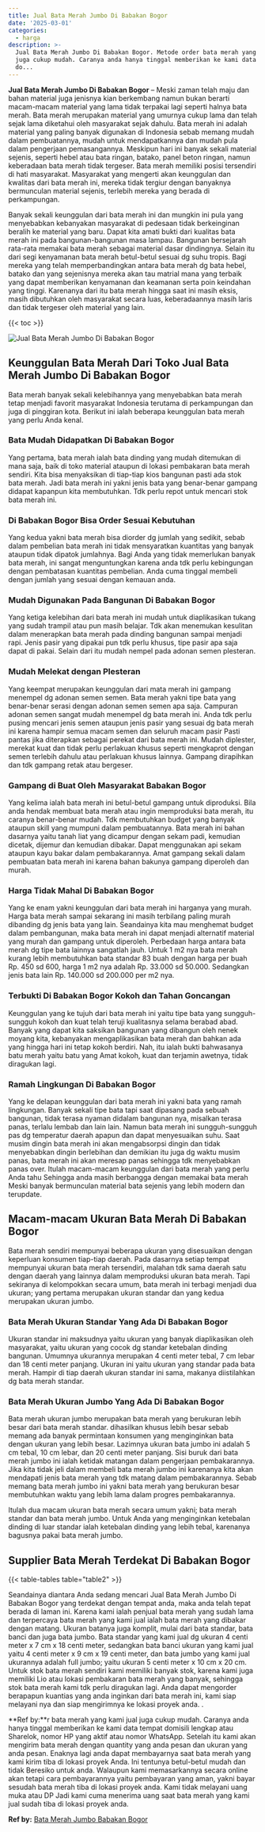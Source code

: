 ```yaml
---
title: Jual Bata Merah Jumbo Di Babakan Bogor
date: '2025-03-01'
categories:
  - harga
description: >-
  Jual Bata Merah Jumbo Di Babakan Bogor. Metode order bata merah yang kami jual
  juga cukup mudah. Caranya anda hanya tinggal memberikan ke kami data tempat
  do...
---
```


**Jual Bata Merah Jumbo Di Babakan Bogor** – Meski zaman telah maju dan bahan material juga jenisnya kian berkembang namun bukan berarti macam-macam material yang lama tidak terpakai lagi seperti halnya bata merah. Bata merah merupakan material yang umurnya cukup lama dan telah sejak lama diketahui oleh masyarakat sejak dahulu. Bata merah ini adalah material yang paling banyak digunakan di Indonesia sebab memang mudah dalam pembuatannya, mudah untuk mendapatkannya dan mudah pula dalam pengerjaan pemasangannya. Meskipun hari ini banyak sekali material sejenis, seperti hebel atau bata ringan, batako, panel beton ringan, namun keberadaan bata merah tidak tergeser. Bata merah memiliki posisi tersendiri di hati masyarakat. Masyarakat yang mengerti akan keunggulan dan kwalitas dari bata merah ini, mereka tidak tergiur dengan banyaknya bermunculan material sejenis, terlebih mereka yang berada di perkampungan.

Banyak sekali keunggulan dari bata merah ini dan mungkin ini pula yang menyebabkan kebanyakan masyarakat di pedesaan tidak berkeinginan beralih ke material yang baru. Dapat kita amati bukti dari kualitas bata merah ini pada bangunan-bangunan masa lampau. Bangunan bersejarah rata-rata memakai bata merah sebagai material dasar dindingnya. Selain itu dari segi kenyamanan bata merah betul-betul sesuai dg suhu tropis. Bagi mereka yang telah memperbandingkan antara bata merah dg bata hebel, batako dan yang sejenisnya mereka akan tau matrial mana yang terbaik yang dapat memberikan kenyamanan dan keamanan serta poin keindahan yang tinggi. Karenanya dari itu bata merah hingga saat ini masih eksis, masih dibutuhkan oleh masyarakat secara luas, keberadaannya masih laris dan tidak tergeser oleh material yang lain.

{{< toc >}}

![Jual Bata Merah Jumbo Di Babakan Bogor](/images/jual-bata-merah-15.png)

## Keunggulan Bata Merah Dari Toko Jual Bata Merah Jumbo Di Babakan Bogor

Bata merah banyak sekali kelebihannya yang menyebabkan bata merah tetap menjadi favorit masyarakat Indonesia terutama di perkampungan dan juga di pinggiran kota. Berikut ini ialah beberapa keunggulan bata merah yang perlu Anda kenal.

### Bata Mudah Didapatkan Di Babakan Bogor

Yang pertama, bata merah ialah bata dinding yang mudah ditemukan di mana saja, baik di toko material ataupun di lokasi pembakaran bata merah sendiri. Kita bisa menyaksikan di tiap-tiap kios bangunan pasti ada stok bata merah. Jadi bata merah ini yakni jenis bata yang benar-benar gampang didapat kapanpun kita membutuhkan. Tdk perlu repot untuk mencari stok bata merah ini.

### Di Babakan Bogor Bisa Order Sesuai Kebutuhan

Yang kedua yakni bata merah bisa diorder dg jumlah yang sedikit, sebab dalam pembelian bata merah ini tidak mensyaratkan kuantitas yang banyak ataupun tidak dipatok jumlahnya. Bagi Anda yang tidak memerlukan banyak bata merah, ini sangat menguntungkan karena anda tdk perlu kebingungan dengan pembatasan kuantitas pembelian. Anda cuma tinggal membeli dengan jumlah yang sesuai dengan kemauan anda.

### Mudah Digunakan Pada Bangunan Di Babakan Bogor

Yang ketiga kelebihan dari bata merah ini mudah untuk diaplikasikan tukang yang sudah trampil atau pun masih belajar. Tdk akan menemukan kesulitan dalam menerapkan bata merah pada dinding bangunan sampai menjadi rapi. Jenis pasir yang dipakai pun tdk perlu khusus, tipe pasir apa saja dapat di pakai. Selain dari itu mudah nempel pada adonan semen plesteran.

### Mudah Melekat dengan Plesteran

Yang keempat merupakan keunggulan dari mata merah ini gampang menempel dg adonan semen semen. Bata merah yakni tipe bata yang benar-benar serasi dengan adonan semen semen apa saja. Campuran adonan semen sangat mudah menempel dg bata merah ini. Anda tdk perlu pusing mencari jenis semen ataupun jenis pasir yang sesuai dg bata merah ini karena hampir semua macam semen dan seluruh macam pasir Pasti pantas jika diterapkan sebagai perekat dari bata merah ini. Mudah diplester, merekat kuat dan tidak perlu perlakuan khusus seperti mengkaprot dengan semen terlebih dahulu atau perlakuan khusus lainnya. Gampang dirapihkan dan tdk gampang retak atau bergeser.

### Gampang di Buat Oleh Masyarakat Babakan Bogor

Yang kelima ialah bata merah ini betul-betul gampang untuk diproduksi. Bila anda hendak membuat bata merah atau ingin memproduksi bata merah, itu caranya benar-benar mudah. Tdk membutuhkan budget yang banyak ataupun skill yang mumpuni dalam pembuatannya. Bata merah ini bahan dasarnya yaitu tanah liat yang dicampur dengan sekam padi, kemudian dicetak, dijemur dan kemudian dibakar. Dapat menggunakan api sekam ataupun kayu bakar dalam pembakarannya. Amat gampang sekali dalam pembuatan bata merah ini karena bahan bakunya gampang diperoleh dan murah.

### Harga Tidak Mahal Di Babakan Bogor

Yang ke enam yakni keunggulan dari bata merah ini harganya yang murah. Harga bata merah sampai sekarang ini masih terbilang paling murah dibanding dg jenis bata yang lain. Seandainya kita mau menghemat budget dalam pembangunan, maka bata merah ini dapat menjadi alternatif material yang murah dan gampang untuk diperoleh. Perbedaan harga antara bata merah dg tipe bata lainnya sangatlah jauh. Untuk 1 m2 nya bata merah kurang lebih membutuhkan bata standar 83 buah dengan harga per buah Rp. 450 sd 600, harga 1 m2 nya adalah Rp. 33.000 sd 50.000. Sedangkan jenis bata lain Rp. 140.000 sd 200.000 per m2 nya.

### Terbukti Di Babakan Bogor Kokoh dan Tahan Goncangan

Keunggulan yang ke tujuh dari bata merah ini yaitu tipe bata yang sungguh-sungguh kokoh dan kuat telah teruji kualitasnya selama berabad abad. Banyak yang dapat kita saksikan bangunan yang dibangun oleh nenek moyang kita, kebanyakan mengaplikasikan bata merah dan bahkan ada yang hingga hari ini tetap kokoh berdiri. Nah, itu ialah bukti bahwasanya batu merah yaitu batu yang Amat kokoh, kuat dan terjamin awetnya, tidak diragukan lagi.

### Ramah Lingkungan Di Babakan Bogor

Yang ke delapan keunggulan dari bata merah ini yakni bata yang ramah lingkungan. Banyak sekali tipe bata tapi saat dipasang pada sebuah bangunan, tidak terasa nyaman didalam bangunan nya, misalkan terasa panas, terlalu lembab dan lain lain. Namun bata merah ini sungguh-sungguh pas dg temperatur daerah apapun dan dapat menyesuaikan suhu. Saat musim dingin bata merah ini akan mengabsorpsi dingin dan tidak menyebabkan dingin berlebihan dan demikian itu juga dg waktu musim panas, bata merah ini akan meresap panas sehingga tdk menyebabkan panas over. Itulah macam-macam keunggulan dari bata merah yang perlu Anda tahu Sehingga anda masih berbangga dengan memakai bata merah Meski banyak bermunculan material bata sejenis yang lebih modern dan terupdate.

## Macam-macam Ukuran Bata Merah Di Babakan Bogor

Bata merah sendiri mempunyai beberapa ukuran yang disesuaikan dengan keperluan konsumen tiap-tiap daerah. Pada dasarnya setiap tempat mempunyai ukuran bata merah tersendiri, malahan tdk sama daerah satu dengan daerah yang lainnya dalam memproduksi ukuran bata merah. Tapi sekiranya di kelompokkan secara umum, bata merah ini terbagi menjadi dua ukuran; yang pertama merupakan ukuran standar dan yang kedua merupakan ukuran jumbo.

### Bata Merah Ukuran Standar Yang Ada Di Babakan Bogor

Ukuran standar ini maksudnya yaitu ukuran yang banyak diaplikasikan oleh masyarakat, yaitu ukuran yang cocok dg standar ketebalan dinding bangunan. Umumnya ukurannya merupakan 4 centi meter tebal, 7 cm lebar dan 18 centi meter panjang. Ukuran ini yaitu ukuran yang standar pada bata merah. Hampir di tiap daerah ukuran standar ini sama, makanya diistilahkan dg bata merah standar.

### Bata Merah Ukuran Jumbo Yang Ada Di Babakan Bogor

Bata merah ukuran jumbo merupakan bata merah yang berukuran lebih besar dari bata merah standar. dihasilkan khusus lebih besar sebab memang ada banyak permintaan konsumen yang menginginkan bata dengan ukuran yang lebih besar. Lazimnya ukuran bata jumbo ini adalah 5 cm tebal, 10 cm lebar, dan 20 centi meter panjang. Sisi buruk dari bata merah jumbo ini ialah ketidak matangan dalam pengerjaan pembakarannya. Jika kita tidak jeli dalam membeli bata merah jumbo ini karenanya kita akan mendapati jenis bata merah yang tdk matang dalam pembakarannya. Sebab memang bata merah jumbo ini yakni bata merah yang berukuran besar membutuhkan waktu yang lebih lama dalam progres pembakarannya.

Itulah dua macam ukuran bata merah secara umum yakni; bata merah standar dan bata merah jumbo. Untuk Anda yang menginginkan ketebalan dinding di luar standar ialah ketebalan dinding yang lebih tebal, karenanya bagusnya pakai bata merah jumbo.

## Supplier Bata Merah Terdekat Di Babakan Bogor

{{< table-tables table="table2" >}}

Seandainya diantara Anda sedang mencari Jual Bata Merah Jumbo Di Babakan Bogor yang terdekat dengan tempat anda, maka anda telah tepat berada di laman ini. Karena kami ialah penjual bata merah yang sudah lama dan terpercaya bata merah yang kami jual ialah bata merah yang dibakar dengan matang. Ukuran batanya juga komplit, mulai dari bata standar, bata banci dan juga bata jumbo. Bata standar yang kami jual dg ukuran 4 centi meter x 7 cm x 18 centi meter, sedangkan bata banci ukuran yang kami jual yaitu 4 centi meter x 9 cm x 19 centi meter, dan bata jumbo yang kami jual ukurannya adalah full jumbo; yaitu ukuran 5 centi meter x 10 cm x 20 cm. Untuk stok bata merah sendiri kami memiliki banyak stok, karena kami juga memiliki Lio atau lokasi pembakaran bata merah yang banyak, sehingga stok bata merah kami tdk perlu diragukan lagi. Anda dapat mengorder berapapun kuantias yang anda inginkan dari bata merah ini, kami siap melayani nya dan siap mengirimnya ke lokasi proyek anda.
.

**Ref by:**r bata merah yang kami jual juga cukup mudah. Caranya anda hanya tinggal memberikan ke kami data tempat domisili lengkap atau Sharelok, nomor HP yang aktif atau nomor WhatsApp. Setelah itu kami akan mengirim bata merah dengan quantity yang anda pesan dan ukuran yang anda pesan. Enaknya lagi anda dapat membayarnya saat bata merah yang kami kirim tiba di lokasi proyek Anda. Ini tentunya betul-betul mudah dan tidak Beresiko untuk anda. Walaupun kami memasarkannya secara online akan tetapi cara pembayarannya yaitu pembayaran yang aman, yakni bayar sesudah bata merah tiba di lokasi proyek anda. Kami tidak melayani uang muka atau DP Jadi kami cuma menerima uang saat bata merah yang kami jual sudah tiba di lokasi proyek anda.

**Ref by:** [Bata Merah Jumbo Babakan Bogor](https://id.wikipedia.org/wiki/Bata)
